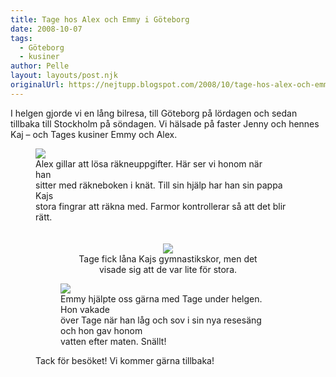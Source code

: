 ```yaml
---
title: Tage hos Alex och Emmy i Göteborg
date: 2008-10-07
tags: 
  - Göteborg
  - kusiner	
author: Pelle
layout: layouts/post.njk
originalUrl: https://nejtupp.blogspot.com/2008/10/tage-hos-alex-och-emmy-i-gteborg.html
---
```


I helgen gjorde vi en lång bilresa, till Göteborg på lördagen och sedan tillbaka till Stockholm på söndagen. Vi hälsade på faster Jenny och hennes Kaj – och Tages kusiner Emmy och Alex.

<figure>
	<img src="../../../../img/_MG_8390_1024pix.jpg">
	<figcaption>Alex gillar att lösa räkneuppgifter. Här ser vi honom när </span></span>
	<figcaption>han<br>sitter med räkneboken i knät. Till sin hjälp har han sin pappa Kajs<br>stora fingrar att räkna med. Farmor kontrollerar så att det blir rätt.</span></span><br><br><br></div><div style="text-align: center;"><img src="../../../../img/_MG_8435_1024pix.jpg">
	<figcaption>Tage fick låna Kajs gymnastikskor, men det<br>visade sig att de var lite för stora.</span><br></div>

<figure>
	<img src="../../../../img/_MG_8442_1024pix.jpg">
	<figcaption>Emmy hjälpte oss gärna med Tage under helgen. Hon vakade<br>över Tage när han låg och sov i sin nya resesäng och hon gav honom<br>vatten efter maten. Snällt!</figcaption>
</figure>Tack för besöket! Vi kommer gärna tillbaka!
